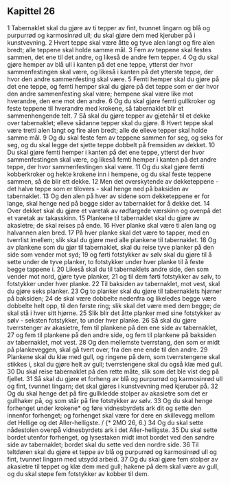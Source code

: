 ## Kapittel 26

1 Tabernaklet skal du gjøre av ti tepper av fint, tvunnet lingarn og blå og purpurrød og karmosinrød ull; du skal gjøre dem med kjeruber på i kunstvevning.
2 Hvert teppe skal være åtte og tyve alen langt og fire alen bredt; alle teppene skal holde samme mål.
3 Fem av teppene skal festes sammen, det ene til det andre, og likeså de andre fem tepper.
4 Og du skal gjøre hemper av blå ull i kanten på det ene teppe, ytterst der hvor sammenfestingen skal være, og likeså i kanten på det ytterste teppe, der hvor den andre sammenfesting skal være.
5 Femti hemper skal du gjøre på det ene teppe, og femti hemper skal du gjøre på det teppe som er der hvor den andre sammenfesting skal være; hempene skal være like mot hverandre, den ene mot den andre.
6 Og du skal gjøre femti gullkroker og feste teppene til hverandre med krokene, så tabernaklet blir et sammenhengende telt.
7 Så skal du gjøre tepper av gjetehår til et dekke over tabernaklet; elleve sådanne tepper skal du gjøre.
8 Hvert teppe skal være tretti alen langt og fire alen bredt; alle de elleve tepper skal holde samme mål.
9 Og du skal feste fem av teppene sammen for seg, og seks for seg, og du skal legge det sjette teppe dobbelt på fremsiden av dekket.
10 Du skal gjøre femti hemper i kanten på det ene teppe, ytterst der hvor sammenfestingen skal være, og likeså femti hemper i kanten på det andre teppe, der hvor sammenfestingen skal være.
11 Og du skal gjøre femti kobberkroker og hekte krokene inn i hempene, og du skal feste teppene sammen, så de blir ett dekke.
12 Men det overskytende av dekketeppene - det halve teppe som er tilovers - skal henge ned på baksiden av tabernaklet.
13 Og den alen på hver av sidene som dekketeppene er for lange, skal henge ned på begge sider av tabernaklet for å dekke det.
14 Over dekket skal du gjøre et varetak av rødfargede værskinn og ovenpå det et varetak av takasskinn.
15 Plankene til tabernaklet skal du gjøre av akasietre; de skal reises på ende.
16 Hver planke skal være ti alen lang og halvannen alen bred.
17 På hver planke skal det være to tapper, med en tverrlist imellem; slik skal du gjøre med alle plankene til tabernaklet.
18 Og av plankene som du gjør til tabernaklet, skal du reise tyve planker på den side som vender mot syd;
19 og førti fotstykker av sølv skal du gjøre til å sette under de tyve planker, to fotstykker under hver planke til å feste begge tappene i.
20 Likeså skal du til tabernaklets andre side, den som vender mot nord, gjøre tyve planker,
21 og til dem førti fotstykker av sølv, to fotstykker under hver planke.
22 Til baksiden av tabernaklet, mot vest, skal du gjøre seks planker.
23 Og to planker skal du gjøre til tabernaklets hjørner på baksiden;
24 de skal være dobbelte nedenfra og likeledes begge være dobbelte helt opp, til den første ring; slik skal det være med dem begge; de skal stå i hver sitt hjørne.
25 Slik blir det åtte planker med sine fotstykker av sølv - seksten fotstykker, to under hver planke.
26 Så skal du gjøre tverrstenger av akasietre, fem til plankene på den ene side av tabernaklet,
27 og fem til plankene på den andre side, og fem til plankene på baksiden av tabernaklet, mot vest.
28 Og den mellemste tverrstang, den som er midt på plankeveggen, skal gå tvert over, fra den ene ende til den andre.
29 Plankene skal du klæ med gull, og ringene på dem, som tverrstengene skal stikkes i, skal du gjøre helt av gull; tverrstengene skal du også klæ med gull.
30 Du skal reise tabernaklet på den rette måte, slik som det ble vist deg på fjellet.
31 Så skal du gjøre et forheng av blå og purpurrød og karmosinrød ull og fint, tvunnet lingarn; det skal gjøres i kunstvevning med kjeruber på.
32 Og du skal henge det på fire gullkledde stolper av akasietre som det er gullhaker på, og som står på fire fotstykker av sølv.
33 Og du skal henge forhenget under krokene* og føre vidnesbyrdets ark dit og sette den innenfor forhenget; og forhenget skal være for dere en skillevegg mellom det Hellige og det Aller-helligste. / {* 2MO 26, 6.}
34 Og du skal sette nådestolen ovenpå vidnesbyrdets ark i det Aller-helligste.
35 Du skal sette bordet utenfor forhenget, og lysestaken midt imot bordet ved den søndre side av tabernaklet; bordet skal du sette ved den nordre side.
36 Til teltdøren skal du gjøre et teppe av blå og purpurrød og karmosinrød ull og fint, tvunnet lingarn med utsydd arbeid.
37 Og du skal gjøre fem stolper av akasietre til teppet og klæ dem med gull; hakene på dem skal være av gull, og du skal støpe fem fotstykker av kobber til dem.
